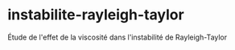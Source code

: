 # instabilite-rayleigh-taylor
Étude de l'effet de la viscosité dans l'instabilité de Rayleigh-Taylor

